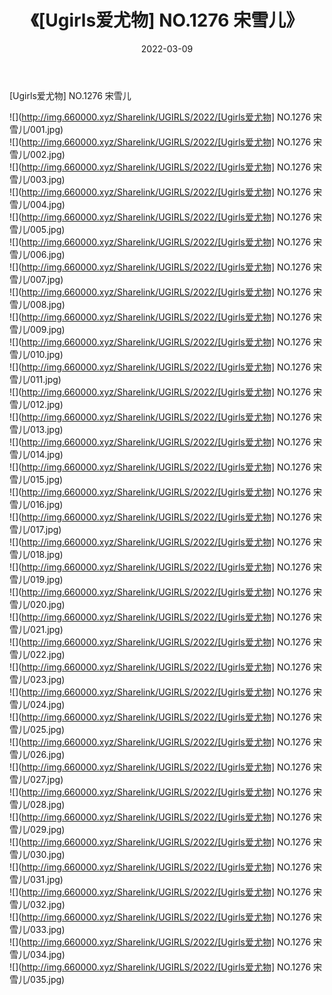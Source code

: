 ﻿---
layout: post
title:  《[Ugirls爱尤物] NO.1276 宋雪儿》
date:   2022-03-09
img: http://img.660000.xyz/Sharelink/UGIRLS/2022/[Ugirls爱尤物] NO.1276 宋雪儿/000.jpg
categories: [美女, 清纯, 唯美]
---

[Ugirls爱尤物] NO.1276 宋雪儿

 ![](http://img.660000.xyz/Sharelink/UGIRLS/2022/[Ugirls爱尤物] NO.1276 宋雪儿/001.jpg) <br>![](http://img.660000.xyz/Sharelink/UGIRLS/2022/[Ugirls爱尤物] NO.1276 宋雪儿/002.jpg) <br>![](http://img.660000.xyz/Sharelink/UGIRLS/2022/[Ugirls爱尤物] NO.1276 宋雪儿/003.jpg) <br>![](http://img.660000.xyz/Sharelink/UGIRLS/2022/[Ugirls爱尤物] NO.1276 宋雪儿/004.jpg) <br>![](http://img.660000.xyz/Sharelink/UGIRLS/2022/[Ugirls爱尤物] NO.1276 宋雪儿/005.jpg) <br>![](http://img.660000.xyz/Sharelink/UGIRLS/2022/[Ugirls爱尤物] NO.1276 宋雪儿/006.jpg) <br>![](http://img.660000.xyz/Sharelink/UGIRLS/2022/[Ugirls爱尤物] NO.1276 宋雪儿/007.jpg) <br>![](http://img.660000.xyz/Sharelink/UGIRLS/2022/[Ugirls爱尤物] NO.1276 宋雪儿/008.jpg) <br>![](http://img.660000.xyz/Sharelink/UGIRLS/2022/[Ugirls爱尤物] NO.1276 宋雪儿/009.jpg) <br>![](http://img.660000.xyz/Sharelink/UGIRLS/2022/[Ugirls爱尤物] NO.1276 宋雪儿/010.jpg) <br>![](http://img.660000.xyz/Sharelink/UGIRLS/2022/[Ugirls爱尤物] NO.1276 宋雪儿/011.jpg) <br>![](http://img.660000.xyz/Sharelink/UGIRLS/2022/[Ugirls爱尤物] NO.1276 宋雪儿/012.jpg) <br>![](http://img.660000.xyz/Sharelink/UGIRLS/2022/[Ugirls爱尤物] NO.1276 宋雪儿/013.jpg) <br>![](http://img.660000.xyz/Sharelink/UGIRLS/2022/[Ugirls爱尤物] NO.1276 宋雪儿/014.jpg) <br>![](http://img.660000.xyz/Sharelink/UGIRLS/2022/[Ugirls爱尤物] NO.1276 宋雪儿/015.jpg) <br>![](http://img.660000.xyz/Sharelink/UGIRLS/2022/[Ugirls爱尤物] NO.1276 宋雪儿/016.jpg) <br>![](http://img.660000.xyz/Sharelink/UGIRLS/2022/[Ugirls爱尤物] NO.1276 宋雪儿/017.jpg) <br>![](http://img.660000.xyz/Sharelink/UGIRLS/2022/[Ugirls爱尤物] NO.1276 宋雪儿/018.jpg) <br>![](http://img.660000.xyz/Sharelink/UGIRLS/2022/[Ugirls爱尤物] NO.1276 宋雪儿/019.jpg) <br>![](http://img.660000.xyz/Sharelink/UGIRLS/2022/[Ugirls爱尤物] NO.1276 宋雪儿/020.jpg) <br>![](http://img.660000.xyz/Sharelink/UGIRLS/2022/[Ugirls爱尤物] NO.1276 宋雪儿/021.jpg) <br>![](http://img.660000.xyz/Sharelink/UGIRLS/2022/[Ugirls爱尤物] NO.1276 宋雪儿/022.jpg) <br>![](http://img.660000.xyz/Sharelink/UGIRLS/2022/[Ugirls爱尤物] NO.1276 宋雪儿/023.jpg) <br>![](http://img.660000.xyz/Sharelink/UGIRLS/2022/[Ugirls爱尤物] NO.1276 宋雪儿/024.jpg) <br>![](http://img.660000.xyz/Sharelink/UGIRLS/2022/[Ugirls爱尤物] NO.1276 宋雪儿/025.jpg) <br>![](http://img.660000.xyz/Sharelink/UGIRLS/2022/[Ugirls爱尤物] NO.1276 宋雪儿/026.jpg) <br>![](http://img.660000.xyz/Sharelink/UGIRLS/2022/[Ugirls爱尤物] NO.1276 宋雪儿/027.jpg) <br>![](http://img.660000.xyz/Sharelink/UGIRLS/2022/[Ugirls爱尤物] NO.1276 宋雪儿/028.jpg) <br>![](http://img.660000.xyz/Sharelink/UGIRLS/2022/[Ugirls爱尤物] NO.1276 宋雪儿/029.jpg) <br>![](http://img.660000.xyz/Sharelink/UGIRLS/2022/[Ugirls爱尤物] NO.1276 宋雪儿/030.jpg) <br>![](http://img.660000.xyz/Sharelink/UGIRLS/2022/[Ugirls爱尤物] NO.1276 宋雪儿/031.jpg) <br>![](http://img.660000.xyz/Sharelink/UGIRLS/2022/[Ugirls爱尤物] NO.1276 宋雪儿/032.jpg) <br>![](http://img.660000.xyz/Sharelink/UGIRLS/2022/[Ugirls爱尤物] NO.1276 宋雪儿/033.jpg) <br>![](http://img.660000.xyz/Sharelink/UGIRLS/2022/[Ugirls爱尤物] NO.1276 宋雪儿/034.jpg) <br>![](http://img.660000.xyz/Sharelink/UGIRLS/2022/[Ugirls爱尤物] NO.1276 宋雪儿/035.jpg) <br>